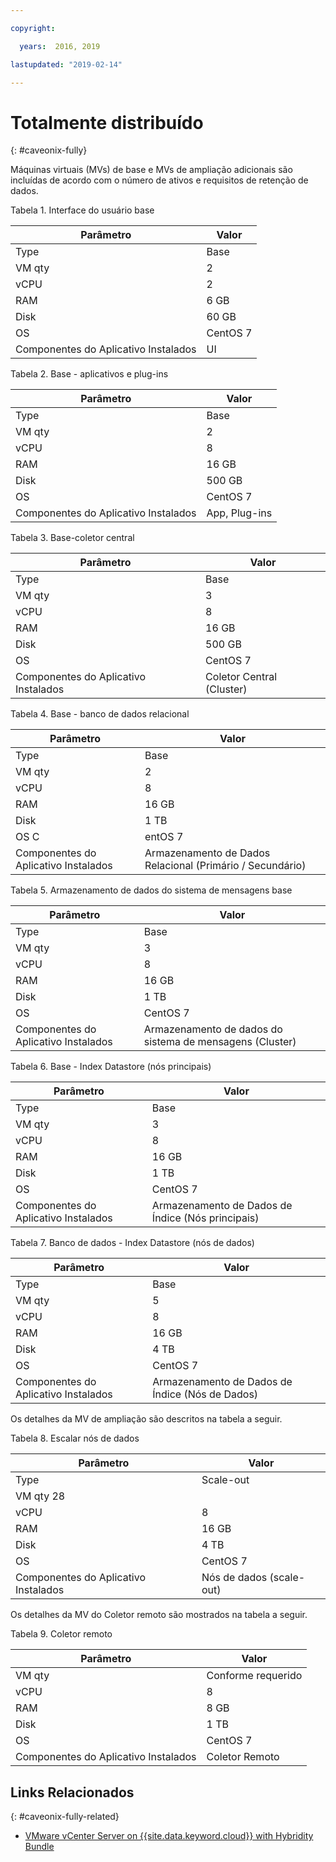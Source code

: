 ```yaml
---

copyright:

  years:  2016, 2019

lastupdated: "2019-02-14"

---
```


# Totalmente distribuído
{: #caveonix-fully}

Máquinas virtuais (MVs) de base e MVs de ampliação adicionais são incluídas de acordo com o número de ativos e requisitos de retenção de dados.

Tabela 1. Interface do usuário base

|Parâmetro	|Valor|
|---|---|
|Type	|Base|
|VM qty	|2|
|vCPU	|2|
|RAM	|6 GB|
|Disk	|60 GB|
|OS	|CentOS 7|
|Componentes do Aplicativo Instalados	|UI|

Tabela 2. Base - aplicativos e plug-ins

|Parâmetro	|Valor|
|---|---|
|Type	|Base|
|VM qty	|2|
|vCPU	|8|
|RAM	|16 GB|
|Disk	|500 GB|
|OS	|CentOS 7|
|Componentes do Aplicativo Instalados	|App, Plug-ins|

Tabela 3. Base-coletor central

|Parâmetro	|Valor |
|---|---|
|Type	|Base |
|VM qty	|3 |
|vCPU	|8 |
|RAM	|16 GB |
|Disk	|500 GB |
|OS	|CentOS 7 |
|Componentes do Aplicativo Instalados	|Coletor Central (Cluster) |

Tabela 4. Base - banco de dados relacional

|Parâmetro	|Valor |
|---|---|
|Type	|Base |
|VM qty	|2 |
|vCPU	|8 |
|RAM	|16 GB |
|Disk	|1 TB |
|OS	C|entOS 7 |
|Componentes do Aplicativo Instalados	|Armazenamento de Dados Relacional (Primário / Secundário) |

Tabela 5. Armazenamento de dados do sistema de mensagens base

|Parâmetro	|Valor |
|---|---|
|Type	|Base |
|VM qty	|3 |
|vCPU	|8 |
|RAM	|16 GB |
|Disk	|1 TB |
|OS	|CentOS 7 |
|Componentes do Aplicativo Instalados	|Armazenamento de dados do sistema de mensagens (Cluster) |

Tabela 6. Base - Index Datastore (nós principais)

|Parâmetro	|Valor |
|---|---|
|Type	|Base |
|VM qty	|3 |
|vCPU	|8 |
|RAM	|16 GB |
|Disk	|1 TB |
|OS	|CentOS 7 |
|Componentes do Aplicativo Instalados	|Armazenamento de Dados de Índice (Nós principais) |

Tabela 7. Banco de dados - Index Datastore (nós de dados)

|Parâmetro	|Valor |
|---|---|
|Type	|Base |
|VM qty	|5 |
|vCPU	|8 |
|RAM	|16 GB |
|Disk	|4 TB |
|OS	|CentOS 7 |
|Componentes do Aplicativo Instalados	|Armazenamento de Dados de Índice (Nós de Dados) |

Os detalhes da MV de ampliação são descritos na tabela a seguir.

Tabela 8. Escalar nós de dados

|Parâmetro	|Valor |
|---|---|
|Type	|Scale-out |
|VM qty	28 |
|vCPU	|8 |
|RAM	|16 GB |
|Disk	|4 TB |
|OS	|CentOS 7 |
|Componentes do Aplicativo Instalados	|Nós de dados (scale-out) |

Os detalhes da MV do Coletor remoto são mostrados na tabela a seguir.

Tabela 9. Coletor remoto

|Parâmetro	|Valor |
|---|---|
|VM qty	|Conforme requerido |
|vCPU	|8 |
|RAM	|8 GB |
|Disk	|1 TB |
|OS	|CentOS 7 |
|Componentes do Aplicativo Instalados	|Coletor Remoto |

## Links Relacionados
{: #caveonix-fully-related}

* [VMware vCenter Server on {{site.data.keyword.cloud}} with Hybridity Bundle](/docs/services/vmwaresolutions/archiref/vcs?topic=vmware-solutions-vcs-hybridity-intro)
